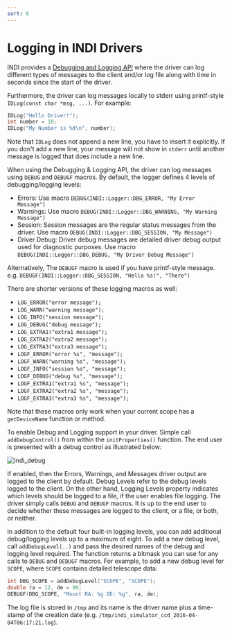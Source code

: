 ```yaml
---
sort: 6
---
```

# Logging in INDI Drivers

INDI provides a [Debugging and Logging API](http://www.indilib.org/api/structINDI_1_1Logger.html) where the driver can log different types of messages to the client and/or log file along with time in seconds since the start of the driver.

Furthermore, the driver can log messages locally to stderr using printf-style `IDLog(const char *msg, ...)`. For example:

```cpp
IDLog("Hello Driver!");
int number = 10;
IDLog("My Number is %d\n", number);
```

Note that `IDLog` does not append a new line, you have to insert it explicitly. If you don't add a new line, your message will not show in `stderr` until another message is logged that does include a new line.

When using the Debugging & Logging API, the driver can log messages using `DEBUG` and `DEBUGF` macros. By default, the logger defines 4 levels of debugging/logging levels:

* Errors: Use macro `DEBUG(INDI::Logger::DBG_ERROR, "My Error Message")`
* Warnings: Use macro `DEBUG(INDI::Logger::DBG_WARNING, "My Warning Message")`
* Session: Session messages are the regular status messages from the driver. Use macro `DEBUG(INDI::Logger::DBG_SESSION, "My Message")`
* Driver Debug: Driver debug messages are detailed driver debug output used for diagnostic purposes. Use macro `DEBUG(INDI::Logger::DBG_DEBUG, "My Driver Debug Message")`

Alternatively, The `DEBUGF` macro is used if you have printf-style message. e.g. `DEBUGF(INDI::Logger::DBG_SESSION, "Hello %s!", "There")`

There are shorter versions of these logging macros as well:

* `LOG_ERROR("error message");`
* `LOG_WARN("warning message");`
* `LOG_INFO("session message");`
* `LOG_DEBUG("debug message");`
* `LOG_EXTRA1("extra1 message");`
* `LOG_EXTRA2("extra2 message");`
* `LOG_EXTRA3("extra3 message");`
* `LOGF_ERROR("error %s", "message");`
* `LOGF_WARN("warning %s", "message");`
* `LOGF_INFO("session %s", "message");`
* `LOGF_DEBUG("debug %s", "message");`
* `LOGF_EXTRA1("extra1 %s", "message");`
* `LOGF_EXTRA2("extra2 %s", "message");`
* `LOGF_EXTRA3("extra3 %s", "message");`

Note that these macros only work when your current scope has a `getDeviceName` function or method.

To enable Debug and Logging support in your driver. Simple call `addDebugControl()` from within the `initProperties()` function. The end user is presented with a debug control as illustrated below:

![indi_debug](../images/indi_debug.png)

If enabled, then the Errors, Warnings, and Messages driver output are logged to the client by default. Debug Levels refer to the debug levels logged to the client. On the other hand, Logging Levels property indicates which levels should be logged to a file, if the user enables file logging. The driver simply calls `DEBUG` and `DEBUGF` macros. It is up to the end user to decide whether these messages are logged to the client, or a file, or both, or neither.

In addition to the default four built-in logging levels, you can add additional debug/logging levels up to a maximum of eight. To add a new debug level, call `addDebugLevel(..)` and pass the desired names of the debug and logging level required. The function returns a bitmask you can use for any calls to `DEBUG` and `DEBUGF` macros. For example, to add a new debug level for `SCOPE`, where `SCOPE` contains detailed telescope data:

```cpp
int DBG_SCOPE = addDebugLevel("SCOPE", "SCOPE");
double ra = 12, de = 90;
DEBUGF(DBG_SCOPE, "Mount RA: %g DE: %g", ra, de);
```

The log file is stored in `/tmp` and its name is the driver name plus a time-stamp of the creation date (e.g. `/tmp/indi_simulator_ccd_2016-04-04T06:17:21.log`).

